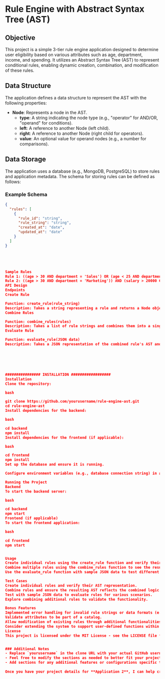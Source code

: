 # Rule Engine with Abstract Syntax Tree (AST)

## Objective

This project is a simple 3-tier rule engine application designed to determine user eligibility based on various attributes such as age, department, income, and spending. It utilizes an Abstract Syntax Tree (AST) to represent conditional rules, enabling dynamic creation, combination, and modification of these rules.

## Data Structure

The application defines a data structure to represent the AST with the following properties:

- **Node**: Represents a node in the AST.
  - **type**: A string indicating the node type (e.g., "operator" for AND/OR, "operand" for conditions).
  - **left**: A reference to another Node (left child).
  - **right**: A reference to another Node (right child for operators).
  - **value**: An optional value for operand nodes (e.g., a number for comparisons).

## Data Storage

The application uses a database (e.g., MongoDB, PostgreSQL) to store rules and application metadata. The schema for storing rules can be defined as follows:

### Example Schema
```json
{
  "rules": [
    {
      "rule_id": "string",
      "rule_string": "string",
      "created_at": "date",
      "updated_at": "date"
    }
  ]
}





Sample Rules
Rule 1: ((age > 30 AND department = 'Sales') OR (age < 25 AND department = 'Marketing')) AND (salary > 50000 OR experience > 5)
Rule 2: ((age > 30 AND department = 'Marketing')) AND (salary > 20000 OR experience > 5)
API Design
Endpoints
Create Rule

Function: create_rule(rule_string)
Description: Takes a string representing a rule and returns a Node object representing the corresponding AST.
Combine Rules

Function: combine_rules(rules)
Description: Takes a list of rule strings and combines them into a single AST, minimizing redundant checks. Returns the root node of the combined AST.
Evaluate Rule

Function: evaluate_rule(JSON data)
Description: Takes a JSON representation of the combined rule's AST and a dictionary of attributes (e.g., data = {"age": 35, "department": "Sales", "salary": 60000, "experience": 3}). Returns True if the user is eligible based on the rule, otherwise False.






################ INSTALLATION ##################
Installation
Clone the repository:

bash

git clone https://github.com/yourusername/rule-engine-ast.git
cd rule-engine-ast
Install dependencies for the backend:

bash

cd backend
npm install
Install dependencies for the frontend (if applicable):

bash

cd frontend
npm install
Set up the database and ensure it is running.

Configure environment variables (e.g., database connection string) in a .env file.

Running the Project
Backend
To start the backend server:

bash

cd backend
npm start
Frontend (if applicable)
To start the frontend application:

bash

cd frontend
npm start


Usage
Create individual rules using the create_rule function and verify their AST representation.
Combine multiple rules using the combine_rules function to see the resulting AST.
Use the evaluate_rule function with sample JSON data to test different scenarios.

Test Cases
Create individual rules and verify their AST representation.
Combine rules and ensure the resulting AST reflects the combined logic.
Test with sample JSON data to evaluate rules for various scenarios.
Explore combining additional rules to validate the functionality.

Bonus Features
Implemented error handling for invalid rule strings or data formats (e.g., missing operators, invalid comparisons).
Validate attributes to be part of a catalog.
Allow modification of existing rules through additional functionalities within create_rule or separate functions.
Consider extending the system to support user-defined functions within the rule language for advanced conditions.
License
This project is licensed under the MIT License - see the LICENSE file for details.


### Additional Notes
- Replace `yourusername` in the clone URL with your actual GitHub username.
- Feel free to modify the sections as needed to better fit your project specifics.
- Add sections for any additional features or configurations specific to your implementation.
  
Once you have your project details for **Application 2**, I can help create a similar template for that as well!
